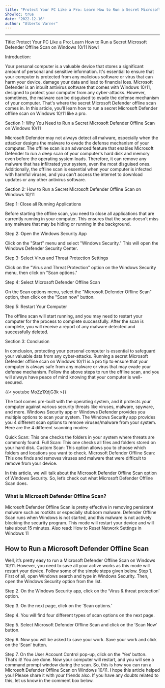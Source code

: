 ```yaml
---
title: "Protect Your PC Like a Pro: Learn How to Run a Secret Microsoft Defender Offline Scan on Windows 10/11 Now!"
ShowToc: true 
date: "2022-12-16"
author: "Alberto Varner"
---
```

*****
Title: Protect Your PC Like a Pro: Learn How to Run a Secret Microsoft Defender Offline Scan on Windows 10/11 Now!

Introduction:

Your personal computer is a valuable device that stores a significant amount of personal and sensitive information. It's essential to ensure that your computer is protected from any malicious software or virus that can harm your device, damage your data and lead to financial loss. Microsoft Defender is an inbuilt antivirus software that comes with Windows 10/11, designed to protect your computer from any cyber-attacks. However, sometimes, the malware can be disguised to evade the defense mechanism of your computer. That's where the secret Microsoft Defender offline scan comes in. In this article, you'll learn how to run a secret Microsoft Defender offline scan on Windows 10/11 like a pro.

Section 1: Why You Need to Run a Secret Microsoft Defender Offline Scan on Windows 10/11

Microsoft Defender may not always detect all malware, especially when the attacker designs the malware to evade the defense mechanism of your computer. The offline scan is an advanced feature that enables Microsoft Defender to run a deep scan of your computer's hard disk and memory even before the operating system loads. Therefore, it can remove any malware that has infiltrated your system, even the most disguised ones. Additionally, the offline scan is essential when your computer is infected with harmful viruses, and you can't access the internet to download updates or any other antivirus software.

Section 2: How to Run a Secret Microsoft Defender Offline Scan on Windows 10/11

Step 1: Close all Running Applications

Before starting the offline scan, you need to close all applications that are currently running in your computer. This ensures that the scan doesn't miss any malware that may be hiding or running in the background.

Step 2: Open the Windows Security App

Click on the "Start" menu and select "Windows Security." This will open the Windows Defender Security Center.

Step 3: Select Virus and Threat Protection Settings

Click on the "Virus and Threat Protection" option on the Windows Security menu, then click on "Scan options."

Step 4: Select Microsoft Defender Offline Scan

On the Scan options menu, select the "Microsoft Defender Offline Scan" option, then click on the "Scan now" button.

Step 5: Restart Your Computer

The offline scan will start running, and you may need to restart your computer for the process to complete successfully. After the scan is complete, you will receive a report of any malware detected and successfully deleted.

Section 3: Conclusion

In conclusion, protecting your personal computer is essential to safeguard your valuable data from any cyber-attacks. Running a secret Microsoft Defender offline scan on Windows 10/11 is a pro tip to ensure that your computer is always safe from any malware or virus that may evade your defense mechanism. Follow the above steps to run the offline scan, and you will always have peace of mind knowing that your computer is well-secured.

{{< youtube MoZz1XdjG3k >}} 



The tool comes pre-built with the operating system, and it protects your computer against various security threats like viruses, malware, spyware, and more. Windows Security app or Windows Defender provides you multiple options to scan your system.
The Windows Security app provides you 4 different scan options to remove viruses/malware from your system. Here are the 4 different scanning modes:

 

Quick Scan: This one checks the folders in your system where threats are commonly found.
Full Scan: This one checks all files and folders stored on your hard disk.
Custom Scan: This option allows you to choose which folders and locations you want to check.
Microsoft Defender Offline Scan: This one finds and removes viruses and malware that were difficult to remove from your device.



In this article, we will talk about the Microsoft Defender Offline Scan option of Windows Security. So, let’s check out what Microsoft Defender Offline Scan does.

 
### What is Microsoft Defender Offline Scan?


Microsoft Defender Offline Scan is pretty effective in removing persistent malware such as rootkits or especially stubborn malware.
Defender Offline Scan runs when Windows is not started, and this malware is not actively blocking the security program. This mode will restart your device and will take about 15 minutes.
Also read: How to Reset Network Settings in Windows 11

 
## How to Run a Microsoft Defender Offline Scan


Well, it’s pretty easy to run a Microsoft Defender Offline Scan on Windows 10/11. However, you need to save all your active works as this mode will restart your device. Follow some of the simple steps given below.
Step 1. First of all, open Windows search and type in Windows Security. Then, open the Windows Security option from the list.

Step 2. On the Windows Security app, click on the ‘Virus & threat protection’ option.

Step 3. On the next page, click on the ‘Scan options.’

Step 4. You will find four different types of scan options on the next page.

Step 5. Select Microsoft Defender Offline Scan and click on the ‘Scan Now’ button.

Step 6. Now you will be asked to save your work. Save your work and click on the ‘Scan’ button.

Step 7. On the User Account Control pop-up, click on the ‘Yes‘ button.
That’s it! You are done. Now your computer will restart, and you will see a command prompt window during the scan.
So, this is how you can run a Microsoft Defender Offline Scan on Windows 10/11. I hope this article helped you! Please share it with your friends also. If you have any doubts related to this, let us know in the comment box below.





